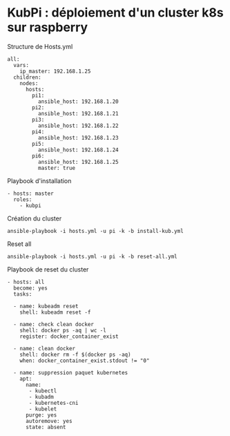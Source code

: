 # KubPi : déploiement d'un cluster k8s sur raspberry

Structure de Hosts.yml

```
all:
  vars:
    ip_master: 192.168.1.25
  children:
    nodes:
      hosts:
        pi1:
          ansible_host: 192.168.1.20
        pi2:
          ansible_host: 192.168.1.21
        pi3:
          ansible_host: 192.168.1.22
        pi4:
          ansible_host: 192.168.1.23
        pi5:
          ansible_host: 192.168.1.24
        pi6:
          ansible_host: 192.168.1.25
          master: true
```

Playbook d'installation

```
- hosts: master
  roles:
    - kubpi
```

Création du cluster

```
ansible-playbook -i hosts.yml -u pi -k -b install-kub.yml
```

Reset all

```
ansible-playbook -i hosts.yml -u pi -k -b reset-all.yml
```

Playbook de reset du cluster

```
- hosts: all
  become: yes
  tasks:

  - name: kubeadm reset
    shell: kubeadm reset -f

  - name: check clean docker
    shell: docker ps -aq | wc -l
    register: docker_container_exist

  - name: clean docker
    shell: docker rm -f $(docker ps -aq)
    when: docker_container_exist.stdout != "0"

  - name: suppression paquet kubernetes
    apt:
      name:
       - kubectl
       - kubadm
       - kubernetes-cni
       - kubelet
      purge: yes
      autoremove: yes
      state: absent
```

